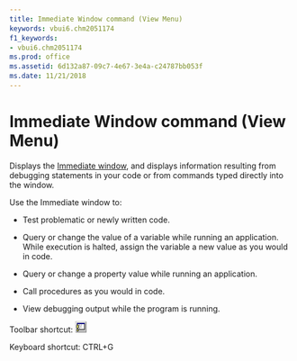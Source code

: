 ```yaml
---
title: Immediate Window command (View Menu)
keywords: vbui6.chm2051174
f1_keywords:
- vbui6.chm2051174
ms.prod: office
ms.assetid: 6d132a87-09c7-4e67-3e4a-c24787bb053f
ms.date: 11/21/2018
---
```



# Immediate Window command (View Menu)

Displays the [Immediate window](immediate-window.md), and displays information resulting from debugging statements in your code or from commands typed directly into the window.

Use the Immediate window to:

- Test problematic or newly written code.
    
- Query or change the value of a variable while running an application. While execution is halted, assign the variable a new value as you would in code.
    
- Query or change a property value while running an application.
    
- Call procedures as you would in code.
    
- View debugging output while the program is running.
    

Toolbar shortcut: ![Toolbar button](../../../images/tbr_imwd_ZA01201710.gif)

Keyboard shortcut: CTRL+G

